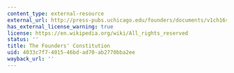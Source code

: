 ```yaml
---
content_type: external-resource
external_url: http://press-pubs.uchicago.edu/founders/documents/v1ch16s23.html
has_external_license_warning: true
license: https://en.wikipedia.org/wiki/All_rights_reserved
status: ''
title: The Founders' Constitution
uid: 4033c7f7-4015-46bd-ad70-ab2770bba2ee
wayback_url: ''
---
```

